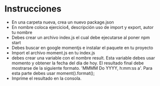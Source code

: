 # Instrucciones

- En una carpeta nueva, crea un nuevo package.json
- En nombre coloca ejercicio4, descripción uso de import y export, autor tu nombre
- Debes crear un archivo index.js el cual debe ejecutarse al poner npm start
- Debes buscar en google momentjs e instalar el paquete en tu proyecto
- Import el archivo moment.js en tu index.js
- debes crear una variable con el nombre result. Esta variable debes usar momento y obtener la fecha del día de hoy. El resultado final debe mostrarse de la siguiente formato. 'MMMM Do YYYY, h:mm:ss a'. Para esta parte debes usar moment().format();
- Imprime el resultado en la consola.
